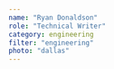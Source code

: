 ```yaml
---
name: "Ryan Donaldson"
role: "Technical Writer"
category: engineering
filter: "engineering"
photo: "dallas"
---
```


